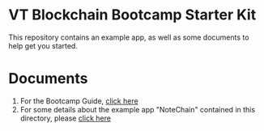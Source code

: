 # VT Blockchain Bootcamp Starter Kit

This repository contains an example app, as well as some documents to help get you started.

# Documents

1. For the Bootcamp Guide, [click here](http://eosio.github.io/vt-blockchain-bootcamp-starter)
2. For some details about the example app "NoteChain" contained in this directory, please [click here](http://eosio.github.io/vt-blockchain-bootcamp-starter/notechain.html)

